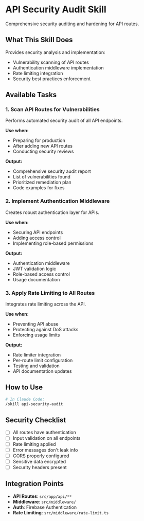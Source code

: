 # API Security Audit Skill

Comprehensive security auditing and hardening for API routes.

## What This Skill Does

Provides security analysis and implementation:
- Vulnerability scanning of API routes
- Authentication middleware implementation
- Rate limiting integration
- Security best practices enforcement

## Available Tasks

### 1. Scan API Routes for Vulnerabilities
Performs automated security audit of all API endpoints.

**Use when:**
- Preparing for production
- After adding new API routes
- Conducting security reviews

**Output:**
- Comprehensive security audit report
- List of vulnerabilities found
- Prioritized remediation plan
- Code examples for fixes

### 2. Implement Authentication Middleware
Creates robust authentication layer for APIs.

**Use when:**
- Securing API endpoints
- Adding access control
- Implementing role-based permissions

**Output:**
- Authentication middleware
- JWT validation logic
- Role-based access control
- Usage documentation

### 3. Apply Rate Limiting to All Routes
Integrates rate limiting across the API.

**Use when:**
- Preventing API abuse
- Protecting against DoS attacks
- Enforcing usage limits

**Output:**
- Rate limiter integration
- Per-route limit configuration
- Testing and validation
- API documentation updates

## How to Use

```bash
# In Claude Code:
/skill api-security-audit
```

## Security Checklist

- [ ] All routes have authentication
- [ ] Input validation on all endpoints
- [ ] Rate limiting applied
- [ ] Error messages don't leak info
- [ ] CORS properly configured
- [ ] Sensitive data encrypted
- [ ] Security headers present

## Integration Points

- **API Routes**: `src/app/api/**`
- **Middleware**: `src/middleware/`
- **Auth**: Firebase Authentication
- **Rate Limiting**: `src/middleware/rate-limit.ts`
